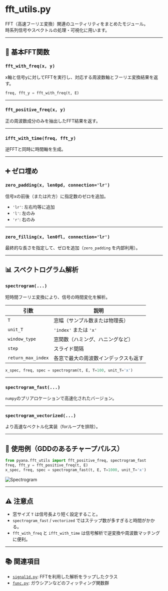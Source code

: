 # fft_utils.py

FFT（高速フーリエ変換）関連のユーティリティをまとめたモジュール。  
時系列信号やスペクトルの処理・可視化に用います。

---

## 🔁 基本FFT関数

### `fft_with_freq(x, y)`
x軸と信号yに対してFFTを実行し、対応する周波数軸とフーリエ変換結果を返す。

```python
freq, fft_y = fft_with_freq(t, E)
```

---

### `fft_positive_freq(x, y)`
正の周波数成分のみを抽出したFFT結果を返す。

---

### `ifft_with_time(freq, fft_y)`
逆FFTと同時に時間軸を生成。

---

## ➕ ゼロ埋め

### `zero_padding(x, len0pd, connection='lr')`
信号xの前後（または片方）に指定数のゼロを追加。

- `'lr'`: 左右均等に追加
- `'l'`: 左のみ
- `'r'`: 右のみ

---

### `zero_filling(x, len0fl, connection='lr')`
最終的な長さを指定して、ゼロを追加（`zero_padding` を内部利用）。

---

## 📊 スペクトログラム解析

### `spectrogram(...)`
短時間フーリエ変換により、信号の時間変化を解析。

| 引数 | 説明 |
|------|------|
| `T` | 窓幅（サンプル数または物理長） |
| `unit_T` | `'index'` または `'x'` |
| `window_type` | 窓関数（ハミング、ハニングなど） |
| `step` | スライド間隔 |
| `return_max_index` | 各窓で最大の周波数インデックスも返す |

```python
x_spec, freq, spec = spectrogram(t, E, T=100, unit_T='x')
```

---

### `spectrogram_fast(...)`
`numpy`のプリアロケーションで高速化されたバージョン。

---

### `spectrogram_vectorized(...)`
より高速なベクトル化実装（forループを排除）。

---

## 🧪 使用例（GDDのあるチャープパルス）

```python
from pyana.fft_utils import fft_positive_freq, spectrogram_fast
freq, fft_y = fft_positive_freq(t, E)
x_spec, freq, spec = spectrogram_fast(t, E, T=1000, unit_T='x')
```

![Spectrogram](path/to/spectrogram_plot.png)

---

## ⚠️ 注意点

- 窓サイズ `T` は信号長より短く設定すること。
- `spectrogram_fast` / `vectorized` ではステップ数が多すぎると時間がかかる。
- `fft_with_freq` と `ifft_with_time` は信号解析で逆変換や周波数マッチングに便利。

---

## 📚 関連項目

- [`signal1d.py`](./signal1d.md): FFTを利用した解析をラップしたクラス
- [`func.py`](./func.md): ガウシアンなどのフィッティング関数群